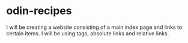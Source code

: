 # odin-recipes
I will be creating a website consisting of a main index page and links to 
certain items. I will be using tags, absolute links and relative links. 